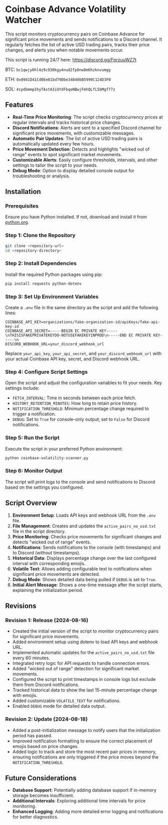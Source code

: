 # Coinbase Advance Volatility Watcher

This script monitors cryptocurrency pairs on Coinbase Advance for significant price movements and sends notifications to a Discord channel. It regularly fetches the list of active USD trading pairs, tracks their price changes, and alerts you when notable movements occur.

This script is running 24/7 here: https://discord.gg/FprzuuWZ7t


BTC: `bc1qwjy0hl4z9c930kgy4nud2fp0nw8m6hzknvumgg`

ETH: `0x0941D41Cd0Ee81bd79Dbe34840bB5999C124D3F0`

SOL: `4cpdbmmp1hyTAstA3iUYdFbqeNBwjFmhQLfL5bMgf77z`

## Features

- **Real-Time Price Monitoring**: The script checks cryptocurrency prices at regular intervals and tracks historical price changes.
- **Discord Notifications**: Alerts are sent to a specified Discord channel for significant price movements, with customizable messages.
- **Automatic Pair Updates**: The list of active USD trading pairs is automatically updated every few hours.
- **Price Movement Detection**: Detects and highlights "wicked out of range" events to spot significant market movements.
- **Customizable Alerts**: Easily configure thresholds, intervals, and other settings to tailor the script to your needs.
- **Debug Mode**: Option to display detailed console output for troubleshooting or analysis.

## Installation

### Prerequisites

Ensure you have Python installed. If not, download and install it from [python.org](https://www.python.org/downloads/).

### Step 1: Clone the Repository

```bash
git clone <repository-url>
cd <repository-directory>
```

### Step 2: Install Dependencies

Install the required Python packages using pip:

```bash
pip install requests python-dotenv
```

### Step 3: Set Up Environment Variables

Create a `.env` file in the same directory as the script and add the following lines:

```env
COINBASE_API_KEY=organizations/fake-organization-id/apiKeys/fake-api-key-id
COINBASE_API_SECRET=-----BEGIN EC PRIVATE KEY-----\nTHISISFAKEPRIVATEKEYDO-NOTUSEFAKEKEYINPROD\n-----END EC PRIVATE KEY-----\n
DISCORD_WEBHOOK_URL=your_discord_webhook_url
```

Replace `your_api_key`, `your_api_secret`, and `your_discord_webhook_url` with your actual Coinbase API key, secret, and Discord webhook URL.

### Step 4: Configure Script Settings

Open the script and adjust the configuration variables to fit your needs. Key settings include:

- `FETCH_INTERVAL`: Time in seconds between each price fetch.
- `HISTORY_RETENTION_MINUTES`: How long to retain price history.
- `NOTIFICATION_THRESHOLD`: Minimum percentage change required to trigger a notification.
- `DEBUG`: Set to `True` for console-only output; set to `False` for Discord notifications.

### Step 5: Run the Script

Execute the script in your preferred Python environment:

```bash
python coinbase-volatility-scanner.py
```

### Step 6: Monitor Output

The script will print logs to the console and send notifications to Discord based on the settings you configured.

## Script Overview

1. **Environment Setup**: Loads API keys and webhook URL from the `.env` file.
2. **File Management**: Creates and updates the `active_pairs_no_usd.txt` file in the script directory.
3. **Price Monitoring**: Checks price movements for significant changes and detects "wicked out of range" events.
4. **Notifications**: Sends notifications to the console (with timestamps) and to Discord (without timestamps).
5. **Historical Data**: Displays percentage change over the last configured interval with corresponding emojis.
6. **Volatile Text**: Allows adding configurable text to notifications when significant price movements are detected.
7. **Debug Mode**: Shows detailed data being pulled if `DEBUG` is set to `True`.
8. **Initial Alert Message**: Shows a one-time message after the script starts, explaining the initialization period.

## Revisions

### Revision 1: Release (2024-08-16)
- Created the initial version of the script to monitor cryptocurrency pairs for significant price movements.
- Added environment setup using dotenv to load API keys and webhook URL.
- Implemented automatic updates for the `active_pairs_no_usd.txt` file every 60 minutes.
- Integrated retry logic for API requests to handle connection errors.
- Added "wicked out of range" detection for significant market movements.
- Configured the script to print timestamps in console logs but exclude them from Discord notifications.
- Tracked historical data to show the last 15-minute percentage change with emojis.
- Added customizable `VOLATILE_TEXT` for notifications.
- Enabled `DEBUG` mode for detailed data output.

### Revision 2: Update (2024-08-18)
- Added a post-initialization message to notify users that the initialization period has passed.
- Improved notification formatting to ensure the correct placement of emojis based on price changes.
- Added logic to track and store the most recent pair prices in memory, ensuring notifications are only triggered if the price moves beyond the `NOTIFICATION_THRESHOLD`.

## Future Considerations

- **Database Support**: Potentially adding database support if in-memory storage becomes insufficient.
- **Additional Intervals**: Exploring additional time intervals for price monitoring.
- **Enhanced Logging**: Adding more detailed error logging and notifications for better diagnostics.
